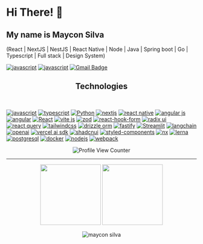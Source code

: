 <h1>Hi There! 👋</h1>

## My name is Maycon Silva
(React | NextJS | NestJS | React Native | Node | Java | Spring boot | Go | Typescript | Full stack | Design System)

[![javascript](https://img.shields.io/badge/LinkedIn-030712?style=for-the-badge&logo=linkedin)](https://linkedin.com/in/ms-sousa)
[![javascript](https://img.shields.io/badge/Medium-030712?style=for-the-badge&logo=medium)](https://medium.com/@@maycon8609)
[![Gmail Badge](https://img.shields.io/badge/-gmail-030712?style=for-the-badge&logo=Gmail&logoColor=white&link=mailto:maycon8609@gmail.com)](mailto:maycon8609@gmail.com)

<h2 align="center">Technologies</h2>
<br>

[![javascript](https://img.shields.io/badge/javascript-030712?style=for-the-badge&logo=javascript)](https://www.javascript.com/)
[![typescript](https://img.shields.io/badge/typescript-030712?style=for-the-badge&logo=typescript)](https://www.typescriptlang.org/)
[![Python](https://img.shields.io/badge/python-030712?style=for-the-badge&logo=python)](https://www.python.org/)
[![nextjs](https://img.shields.io/badge/nextjs-030712?style=for-the-badge&logo=nextdotjs)](https://nextjs.org/)
[![react native](https://img.shields.io/badge/react_native-030712?style=for-the-badge&logo=react)](https://reactnative.dev/)
[![angular js](https://img.shields.io/badge/angularJS-030712?style=for-the-badge&logo=angular)](https://angularjs.org/)
[![angular](https://img.shields.io/badge/angular-030712?style=for-the-badge&logo=angular)](https://angular.dev/)
[![React](https://img.shields.io/badge/react-030712?style=for-the-badge&logo=react)](https://react.dev/)
[![vite js](https://img.shields.io/badge/vitejs-030712?style=for-the-badge&logo=vite)](https://vitejs.dev/)
[![zod](https://img.shields.io/badge/zod-030712?style=for-the-badge&logo=zod)](https://zod.dev/)
[![react-hook-form](https://img.shields.io/badge/react_hook_form-030712?style=for-the-badge&logo=reacthookform)](https://react-hook-form.com/)
[![radix ui](https://img.shields.io/badge/radix_ui-030712?style=for-the-badge&logo=radixui)](https://www.radix-ui.com/)
[![react query](https://img.shields.io/badge/react_query-030712?style=for-the-badge&logo=reactquery)](https://tanstack.com/query/latest)
[![tailwindcss](https://img.shields.io/badge/tailwindcss-030712?style=for-the-badge&logo=tailwindcss)](https://tailwindcss.com/)
[![drizzle orm](https://img.shields.io/badge/drizzle_orm-030712?style=for-the-badge&logo=drizzle)](https://orm.drizzle.team/)
[![fastify](https://img.shields.io/badge/fastify-030712?style=for-the-badge&logo=fastify)](https://fastify.dev/)
[![Streamlit](https://img.shields.io/badge/streamlit-030712?style=for-the-badge&logo=streamlit)](https://streamlit.io/)
[![langchain](https://img.shields.io/badge/langchain-030712?style=for-the-badge&logo=langchain)](https://www.langchain.com/)
[![openai](https://img.shields.io/badge/openai-030712?style=for-the-badge&logo=openai)](https://platform.openai.com/docs/overview)
[![vercel ai sdk](https://img.shields.io/badge/AI_SDK-030712?style=for-the-badge&logo=vercel)](https://sdk.vercel.ai/)
[![shadcnui](https://img.shields.io/badge/shadcnui-030712?style=for-the-badge&logo=shadcnui)](https://ui.shadcn.com/docs/installation)
[![styled-components](https://img.shields.io/badge/styled_components-030712?style=for-the-badge&logo=styledcomponents)](https://styled-components.com/)
[![nx](https://img.shields.io/badge/nx-030712?style=for-the-badge&logo=nx)](https://nx.dev/)
[![lerna](https://img.shields.io/badge/lerna-030712?style=for-the-badge&logo=lerna)](https://lerna.js.org/)
[![postgresql](https://img.shields.io/badge/postgresql-030712?style=for-the-badge&logo=postgresql)](https://www.postgresql.org/)
[![docker](https://img.shields.io/badge/docker-030712?style=for-the-badge&logo=docker)](https://www.docker.com/)
[![nodejs](https://img.shields.io/badge/node.js-030712?style=for-the-badge&logo=nodedotjs)](https://nodejs.org/pt)
[![webpack](https://img.shields.io/badge/webpack-030712?style=for-the-badge&logo=webpack)](https://webpack.js.org/)

<div align="center">
  
  ![Profile View Counter](https://komarev.com/ghpvc/?username=maycon8609&color=blueviolet&style=plastic)
  
</div>

---

<div align="center">
  <img height="160em" align="center" src="https://github-readme-stats.vercel.app/api?username=maycon8609&show_icons=true&theme=dracula"> 
  <img height="160em" align="center" src="https://github-readme-stats.vercel.app/api/top-langs/?username=maycon8609&layout=compact&theme=dracula"> 
</div>

<br />

<div align="center">
  <img src="https://github-readme-streak-stats.herokuapp.com?user=maycon8609&theme=dracula" alt="maycon silva" />
</div>

